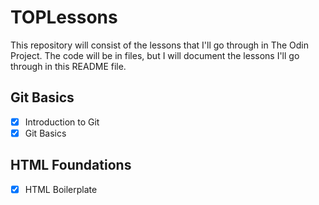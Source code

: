 # TOPLessons

This repository will consist of the lessons that I'll go through in The Odin Project. The code will be in files, but I will document the lessons I'll go through in this README file.

## Git Basics
- [x] Introduction to Git
- [x] Git Basics

## HTML Foundations
- [x] HTML Boilerplate
